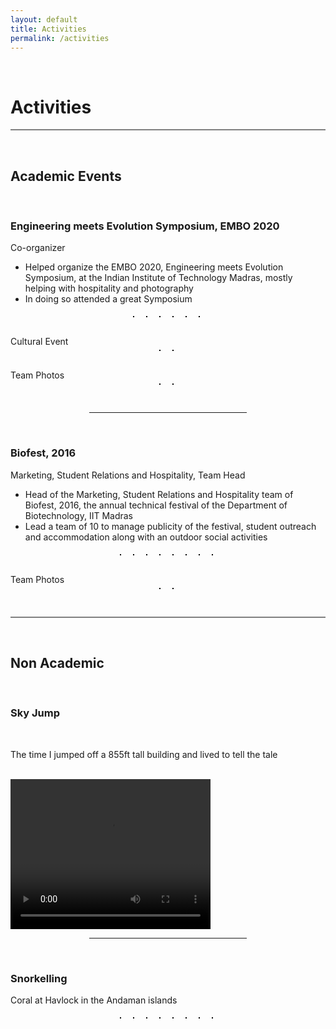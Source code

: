 ```yaml
---
layout: default
title: Activities
permalink: /activities
---
```

<p><br></p>

Activities
==========

<hr style="height:2px;border-width:0;color:gray;background-color:gray">

<p><br></p>

**Academic Events**
------------

<p><br></p>

### **Engineering meets Evolution Symposium, EMBO 2020**

Co-organizer

- Helped organize the EMBO 2020, Engineering meets Evolution Symposium, at the Indian Institute of Technology Madras, mostly helping with hospitality and photography
- In doing so attended a great Symposium

<style>
  .act_image {max-height: 180px; border:  1px solid black; margin: 5px 10px 10px 5px}
</style>

<center>
  <img data-src="/assets/EMBO/Day1_0.jpg" class="lazyload act_image" />
  <img data-src="/assets/EMBO/Event1.jpg" class="lazyload act_image" />
  <img data-src="/assets/EMBO/Event2.jpg" class="lazyload act_image" />
  <img data-src="/assets/EMBO/TeamiGEM2019.jpg" class="lazyload act_image" />
  <img data-src="/assets/EMBO/PosterPresentations.jpg" class="lazyload act_image" />
  <img data-src="/assets/EMBO/GroupDiscussion.jpg" class="lazyload act_image" />
</center>
<br>
Cultural Event
<br>
<center>
  <img data-src="/assets/EMBO/Cultural_Night_3.jpg" class="lazyload act_image" />
  <img data-src="/assets/EMBO/Cultural_Night_12.jpg" class="lazyload act_image" />
</center>
<br>
Team Photos
<br>
<center>
  <img data-src="/assets/EMBO/Team1.jpg" class="lazyload act_image" />
  <img data-src="/assets/EMBO/Team2.jpg" class="lazyload act_image" />
</center>

<br>

<hr style="width:50%; margin-left:25%">

<br>

### **Biofest, 2016**

Marketing, Student Relations and Hospitality, Team Head

- Head of the Marketing, Student Relations and Hospitality team of Biofest, 2016, the annual technical festival of the Department of Biotechnology, IIT Madras
- Lead a team of 10 to manage publicity of the festival, student outreach and accommodation along with an outdoor social activities


<center>
  <img data-src="/assets/biofest/Biofest.jpg" class="lazyload act_image" />
  <img data-src="/assets/biofest/Event_1.JPG" class="lazyload act_image" />
  <img data-src="/assets/biofest/Event_2.JPG" class="lazyload act_image" />
  <img data-src="/assets/biofest/Event_3.JPG" class="lazyload act_image" />
  <img data-src="/assets/biofest/Event_4.JPG" class="lazyload act_image" />
  <img data-src="/assets/biofest/Event_5.JPG" class="lazyload act_image" />
  <img data-src="/assets/biofest/Outdoor_Event.JPG" class="lazyload act_image" />
  <img data-src="/assets/biofest/Feedback_Web.jpg" class="lazyload act_image" />
</center>
<br>
Team Photos
<br>
<center>
  <img data-src="/assets/biofest/Team.jpg" class="lazyload act_image" />
  <img data-src="/assets/biofest/Team 2.jpg" class="lazyload act_image" />
</center>


<br>

<hr style="height:2px;border-width:0;color:gray;background-color:gray">

<br>

**Non Academic**
---------------

<br>

### **Sky Jump**

<br>

The time I jumped off a 855ft tall building and lived to tell the tale

<br>

<video width="320" height="240" controls>
  <source src="/assets/jump.mp4" type="video/mp4">
  Your browser does not support the video tag.
</video>


<hr style="width:50%; margin-left:25%">

<br>

### **Snorkelling**

Coral at Havlock in the Andaman islands

<center>
  <img data-src="/assets/snorkelling/DSCN0099.JPG" class="lazyload act_image" />
  <img data-src="/assets/snorkelling/DSCN0100.JPG" class="lazyload act_image" />
  <img data-src="/assets/snorkelling/DSCN0117.JPG" class="lazyload act_image" />
  <img data-src="/assets/snorkelling/DSCN0134.JPG" class="lazyload act_image" />
  <img data-src="/assets/snorkelling/DSCN0160.JPG" class="lazyload act_image" />
  <img data-src="/assets/snorkelling/DSCN0165.JPG" class="lazyload act_image" />
  <img data-src="/assets/snorkelling/DSCN0166.JPG" class="lazyload act_image" />
  <img data-src="/assets/snorkelling/DSCN0202.JPG" class="lazyload act_image" />
</center>

<br>
